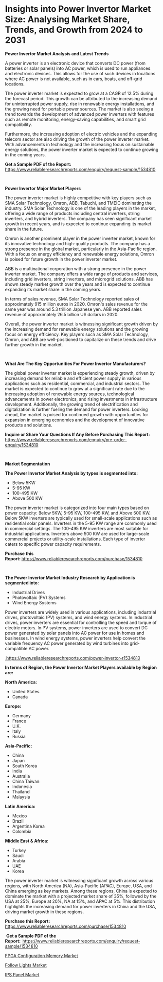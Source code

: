 <p><h1>Insights into Power Invertor Market Size: Analysing Market Share, Trends, and Growth from 2024 to 2031</h1></p><p><strong>Power Invertor Market Analysis and Latest Trends</strong></p>
<p><p>A power inverter is an electronic device that converts DC power (from batteries or solar panels) into AC power, which is used to run appliances and electronic devices. This allows for the use of such devices in locations where AC power is not available, such as in cars, boats, and off-grid locations.</p><p>The power inverter market is expected to grow at a CAGR of 12.5% during the forecast period. This growth can be attributed to the increasing demand for uninterrupted power supply, rise in renewable energy installations, and the growing need for portable power sources. The market is also seeing a trend towards the development of advanced power inverters with features such as remote monitoring, energy-saving capabilities, and smart grid compatibility.</p><p>Furthermore, the increasing adoption of electric vehicles and the expanding telecom sector are also driving the growth of the power inverter market. With advancements in technology and the increasing focus on sustainable energy solutions, the power inverter market is expected to continue growing in the coming years.</p></p>
<p><strong>Get a Sample PDF of the Report:&nbsp;</strong> <a href="https://www.reliableresearchreports.com/enquiry/request-sample/1534810">https://www.reliableresearchreports.com/enquiry/request-sample/1534810</a></p>
<p>&nbsp;</p>
<p><strong>Power Invertor Major Market Players</strong></p>
<p><p>The power inverter market is highly competitive with key players such as SMA Solar Technology, Omron, ABB, Tabuchi, and TMEIC dominating the industry. SMA Solar Technology is one of the leading players in the market, offering a wide range of products including central inverters, string inverters, and hybrid inverters. The company has seen significant market growth in recent years, and is expected to continue expanding its market share in the future.</p><p>Omron is another prominent player in the power inverter market, known for its innovative technology and high-quality products. The company has a strong presence in the global market, particularly in the Asia-Pacific region. With a focus on energy efficiency and renewable energy solutions, Omron is poised for future growth in the power inverter market.</p><p>ABB is a multinational corporation with a strong presence in the power inverter market. The company offers a wide range of products and services, including grid inverters, string inverters, and microgrid solutions. ABB has shown steady market growth over the years and is expected to continue expanding its market share in the coming years.</p><p>In terms of sales revenue, SMA Solar Technology reported sales of approximately 915 million euros in 2020. Omron's sales revenue for the same year was around 5.3 trillion Japanese yen. ABB reported sales revenue of approximately 26.5 billion US dollars in 2020.</p><p>Overall, the power inverter market is witnessing significant growth driven by the increasing demand for renewable energy solutions and the growing focus on energy efficiency. Key players such as SMA Solar Technology, Omron, and ABB are well-positioned to capitalize on these trends and drive further growth in the market.</p></p>
<p>&nbsp;</p>
<p><strong>What Are The Key Opportunities For Power Invertor Manufacturers?</strong></p>
<p><p>The global power inverter market is experiencing steady growth, driven by increasing demand for reliable and efficient power supply in various applications such as residential, commercial, and industrial sectors. The market is expected to continue to grow at a significant rate due to the increasing adoption of renewable energy sources, technological advancements in power electronics, and rising investments in infrastructure development. Additionally, the growing trend of electrification and digitalization is further fueling the demand for power inverters. Looking ahead, the market is poised for continued growth with opportunities for expansion in emerging economies and the development of innovative products and solutions.</p></p>
<p><strong>Inquire or Share Your Questions If Any Before Purchasing This Report:</strong> <a href="https://www.reliableresearchreports.com/enquiry/pre-order-enquiry/1534810">https://www.reliableresearchreports.com/enquiry/pre-order-enquiry/1534810</a></p>
<p>&nbsp;</p>
<p><strong>Market Segmentation</strong></p>
<p><strong>The Power Invertor Market Analysis by types is segmented into:</strong></p>
<p><ul><li>Below 5KW</li><li>5-95 KW</li><li>100-495 KW</li><li>Above 500 KW</li></ul></p>
<p><p>The power inverter market is categorized into four main types based on power capacity: Below 5KW, 5-95 KW, 100-495 KW, and Above 500 KW. Below 5KW inverters are typically used for small-scale applications such as residential solar panels. Inverters in the 5-95 KW range are commonly used in commercial settings. The 100-495 KW inverters are most suitable for industrial applications. Inverters above 500 KW are used for large-scale commercial projects or utility-scale installations. Each type of inverter caters to specific power capacity requirements.</p></p>
<p><strong>Purchase this Report:&nbsp;</strong><a href="https://www.reliableresearchreports.com/purchase/1534810">https://www.reliableresearchreports.com/purchase/1534810</a></p>
<p>&nbsp;</p>
<p><strong>The Power Invertor Market Industry Research by Application is segmented into:</strong></p>
<p><ul><li>Industrial Drives</li><li>Photovoltaic (PV) Systems</li><li>Wind Energy Systems</li></ul></p>
<p><p>Power inverters are widely used in various applications, including industrial drives, photovoltaic (PV) systems, and wind energy systems. In industrial drives, power inverters are essential for controlling the speed and torque of electric motors. In PV systems, power inverters are used to convert DC power generated by solar panels into AC power for use in homes and businesses. In wind energy systems, power inverters help convert the variable frequency AC power generated by wind turbines into grid-compatible AC power.</p></p>
<p><a href="https://www.reliableresearchreports.com/power-invertor-r1534810">&nbsp;https://www.reliableresearchreports.com/power-invertor-r1534810</a></p>
<p><strong>In terms of Region, the Power Invertor Market Players available by Region are:</strong></p>
<p>
    <p> <strong> North America: </strong>
        <ul>
            <li>United States</li>
            <li>Canada</li>
        </ul>
        </p> 
    <p> <strong> Europe: </strong>
        <ul>
            <li>Germany</li>
            <li>France</li>
            <li>U.K.</li>
            <li>Italy</li>
            <li>Russia</li>
        </ul>
        </p> 
    <p> <strong> Asia-Pacific: </strong>
        <ul>
            <li>China</li>
            <li>Japan</li>
            <li>South Korea</li>
            <li>India</li>
            <li>Australia</li>
            <li>China Taiwan</li>
            <li>Indonesia</li>
            <li>Thailand</li>
            <li>Malaysia</li>
        </ul>
        </p> 
    <p> <strong> Latin America: </strong>
        <ul>
            <li>Mexico</li>
            <li>Brazil</li>
            <li>Argentina Korea</li>
            <li>Colombia</li>
        </ul>
        </p> 
    <p> <strong> Middle East & Africa: </strong>
        <ul>
            <li>Turkey</li>
            <li>Saudi</li>
            <li>Arabia</li>
            <li>UAE</li>
            <li>Korea</li>
        </ul>
    </p>
    </p>
<p><p>The power inverter market is witnessing significant growth across various regions, with North America (NA), Asia-Pacific (APAC), Europe, USA, and China emerging as key markets. Among these regions, China is expected to dominate the market with a projected market share of 35%, followed by the USA at 25%, Europe at 20%, NA at 15%, and APAC at 5%. This distribution highlights the increasing demand for power inverters in China and the USA, driving market growth in these regions.</p></p>
<p><strong>Purchase this Report: </strong><a href="https://www.reliableresearchreports.com/purchase/1534810">https://www.reliableresearchreports.com/purchase/1534810</a></p>
<p>&nbsp;<strong>Get a Sample PDF of the Report:&nbsp;&nbsp;</strong><a href="https://www.reliableresearchreports.com/enquiry/request-sample/1534810">https://www.reliableresearchreports.com/enquiry/request-sample/1534810</a></p>
<p><strong></strong></p>
<p><p><a href="https://github.com/LoganChynna/Market-Research-Report-List-1/blob/main/fpga-configuration-memory-market.md">FPGA Configuration Memory Market</a></p><p><a href="https://github.com/rasaunharrison331/Market-Research-Report-List-1/blob/main/follow-lights-market.md">Follow Lights Market</a></p><p><a href="https://github.com/saplakhanom821/Market-Research-Report-List-1/blob/main/ips-panel-market.md">IPS Panel Market</a></p></p>